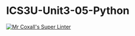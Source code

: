 # ICS3U-Unit3-05-Python
[![Mr Coxall's Super Linter](https://github.com/zaida-hammmel2108/ICS3U-Unit3-05-Python/workflows/Mr%20Coxall's%20Super%20Linter/badge.svg)](https://github.com/zaida-hammmel2108/ICS3U-Unit3-05-Python/actions/)
